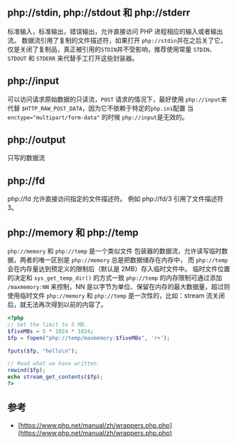 ## php://stdin, php://stdout 和 php://stderr
标准输入，标准输出，错误输出，允许直接访问 PHP 进程相应的输入或者输出流。 数据流引用了复制的文件描述符，如果打开 `php://stdin`并在之后关了它， 仅是关闭了复制品，真正被引用的`STDIN`并不受影响，推荐使用常量 `STDIN`、 `STDOUT` 和 `STDERR` 来代替手工打开这些封装器。

## php://input
可以访问请求原始数据的只读流，`POST` 请求的情况下，最好使用 `php://input`来代替 `$HTTP_RAW_POST_DATA`，因为它不依赖于特定的`php.ini`配置
当`enctype="multipart/form-data"` 的时候 `php://input`是无效的。

## php://output
只写的数据流

## php://fd
php://fd 允许直接访问指定的文件描述符。 例如 php://fd/3 引用了文件描述符 3。

## php://memory 和 php://temp
`php://memory` 和 `php://temp` 是一个类似文件 包装器的数据流，允许读写临时数据，两者的唯一区别是 `php://memory` 总是把数据储存在内存中， 而 `php://temp` 会在内存量达到预定义的限制后（默认是 2MB）存入临时文件中。 临时文件位置的决定和 `sys_get_temp_dir()` 的方式一致
`php://temp` 的内存限制可通过添加 `/maxmemory:NN` 来控制，NN 是以字节为单位、保留在内存的最大数据量，超过则使用临时文件
`php://memory` 和 `php://temp` 是一次性的，比如：stream 流关闭后，就无法再次得到以前的内容了。

```php
<?php
// Set the limit to 5 MB.
$fiveMBs = 5 * 1024 * 1024;
$fp = fopen("php://temp/maxmemory:$fiveMBs", 'r+');

fputs($fp, "hello\n");

// Read what we have written.
rewind($fp);
echo stream_get_contents($fp);
?>
```

## 参考
- [https://www.php.net/manual/zh/wrappers.php.php](https://www.php.net/manual/zh/wrappers.php.php)
